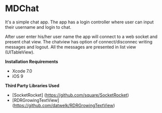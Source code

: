 # MDChat

It's a simple chat app. The app has a login controller where user can input their username and login to chat.

After user enter his/her user name the app will connect to a web socket and present chat view. The chatview has option of connect/disconnec writing messages and logout. All the messages are presented in list view (UITableView).


**Installation Requirements**

- Xcode 7.0
- iOS 9

**Third Party Libraries Used**

- [SocketRocket] (https://github.com/square/SocketRocket)
- [RDRGrowingTextView] (https://github.com/datwelk/RDRGrowingTextView)
